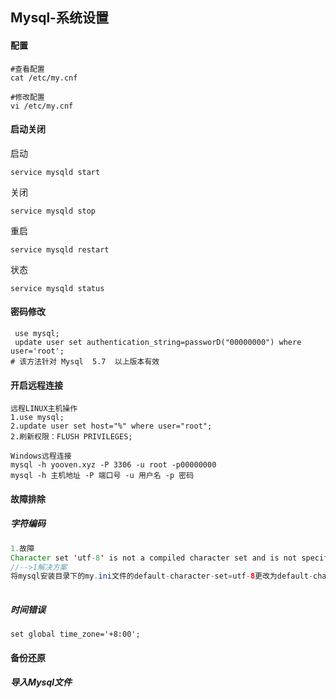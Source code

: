 ## Mysql-系统设置

#### 配置

```mysql
#查看配置
cat /etc/my.cnf

#修改配置
vi /etc/my.cnf
```

#### 启动关闭

启动

```
service mysqld start
```

关闭

```
service mysqld stop
```

重启

```
service mysqld restart
```

状态

```
service mysqld status
```

#### 密码修改

```mysql
 use mysql;
 update user set authentication_string=passworD("00000000") where user='root';
# 该方法针对	Mysql  5.7	以上版本有效
```

#### 开启远程连接

```
远程LINUX主机操作
1.use mysql;
2.update user set host="%" where user="root";
2.刷新权限：FLUSH PRIVILEGES;

Windows远程连接
mysql -h yooven.xyz -P 3306 -u root -p00000000
mysql -h 主机地址 -P 端口号 -u 用户名 -p 密码
```

#### 故障排除

##### 字符编码

```java
1.故障
Character set 'utf-8' is not a compiled character set and is not specified
//-->1解决方案
将mysql安装目录下的my.ini文件的default-character-set=utf-8更改为default-character-set=utf8即可，简单来说就是将"utf-8"更改为"utf8"即可。
    

```

##### 时间错误

```
set global time_zone='+8:00';
```



#### 备份还原

##### 导入Mysql文件

```

```
